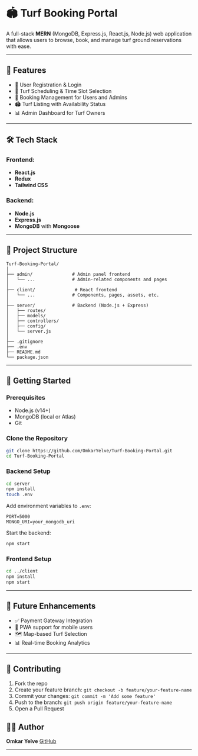 # 🏟️ Turf Booking Portal

A full-stack **MERN** (MongoDB, Express.js, React.js, Node.js) web application that allows users to browse, book, and manage turf ground reservations with ease.

---

## 📌 Features

* 🔐 User Registration & Login
* 📅 Turf Scheduling & Time Slot Selection
* 🧾 Booking Management for Users and Admins
* 🏟️ Turf Listing with Availability Status
* 📊 Admin Dashboard for Turf Owners

---

## 🛠️ Tech Stack

### Frontend:

* **React.js**
* **Redux**
* **Tailwind CSS**

### Backend:

* **Node.js**
* **Express.js**
* **MongoDB** with **Mongoose**

---

## 📁 Project Structure

```
Turf-Booking-Portal/
│
├── admin/               # Admin panel frontend
│   └── ...              # Admin-related components and pages
│
├── client/               # React frontend
│   └── ...              # Components, pages, assets, etc.
│
├── server/              # Backend (Node.js + Express)
│   ├── routes/
│   ├── models/
│   ├── controllers/
│   ├── config/
│   └── server.js
│
├── .gitignore
├── .env
├── README.md
└── package.json         

```

---

## 🚀 Getting Started

### Prerequisites

* Node.js (v14+)
* MongoDB (local or Atlas)
* Git

### Clone the Repository

```bash
git clone https://github.com/OmkarYelve/Turf-Booking-Portal.git
cd Turf-Booking-Portal
```

### Backend Setup

```bash
cd server
npm install
touch .env
```

Add environment variables to `.env`:

```
PORT=5000
MONGO_URI=your_mongodb_uri
```

Start the backend:

```bash
npm start
```

### Frontend Setup

```bash
cd ../client
npm install
npm start
```



---

## 🧪 Future Enhancements

* ✅ Payment Gateway Integration
* 📱 PWA support for mobile users
* 🗺️ Map-based Turf Selection
* 📊 Real-time Booking Analytics

---

## 🤝 Contributing

1. Fork the repo
2. Create your feature branch: `git checkout -b feature/your-feature-name`
3. Commit your changes: `git commit -m 'Add some feature'`
4. Push to the branch: `git push origin feature/your-feature-name`
5. Open a Pull Request



## 👨‍💻 Author

**Omkar Yelve**
[GitHub](https://github.com/OmkarYelve)

---


